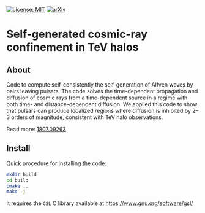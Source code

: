 [![License: MIT](https://img.shields.io/badge/License-MIT-green.svg)](https://opensource.org/licenses/MIT)
[![arXiv](https://img.shields.io/badge/arXiv-1807.09263-blue.svg)](https://arxiv.org/abs/1807.09263)

# Self-generated cosmic-ray confinement in TeV halos

## About

Code to compute self-consistently the self-generation of Alfven waves by pairs leaving pulsars. The code solves the time-dependent propagation and diffusion of cosmic rays from a time-dependent source in a regime with both time- and distance-dependent diffusion. We applied this code to show that pulsars can produce localized regions where diffusion is inhibited by 2–3 orders of magnitude, consistent with TeV halo observations. 

Read more: [1807.09263](https://arxiv.org/abs/1807.09263)

## Install

Quick procedure for installing the code:

```sh
mkdir build
cd build
cmake ..
make -j
```

It requires the `GSL` C library available at https://www.gnu.org/software/gsl/

